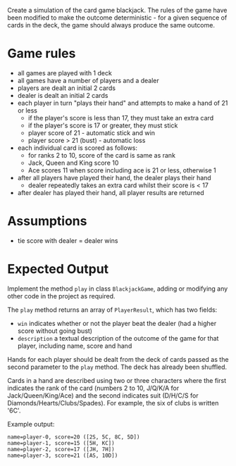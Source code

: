 Create a simulation of the card game blackjack. The rules of the game have been modified to make the outcome
deterministic - for a given sequence of cards in the deck, the game should always produce the same outcome.

# Game rules
- all games are played with 1 deck
- all games have a number of players and a dealer
- players are dealt an initial 2 cards
- dealer is dealt an initial 2 cards
- each player in turn "plays their hand" and attempts to make a hand of 21 or less
  - if the player's score is less than 17, they must take an extra card
  - if the player's score is 17 or greater, they must stick
  - player score of 21 - automatic stick and win
  - player score > 21 (bust) - automatic loss
- each individual card is scored as follows:
  - for ranks 2 to 10, score of the card is same as rank
  - Jack, Queen and King score 10
  - Ace scores 11 when score including ace is 21 or less, otherwise 1
- after all players have played their hand, the dealer plays their hand
  - dealer repeatedly takes an extra card whilst their score is < 17
- after dealer has played their hand, all player results are returned

# Assumptions
- tie score with dealer = dealer wins

# Expected Output

Implement the method `play` in class `BlackjackGame`, adding or modifying any other code in the project as required.

The `play` method returns an array of `PlayerResult`, which has two fields:
- `win` indicates whether or not the player beat the dealer (had a higher score without going bust)
- `description` a textual description of the outcome of the game for that player, including name, score and hand

Hands for each player should be dealt from the deck of cards passed as the second parameter to the `play` method. The
deck has already been shuffled.

Cards in a hand are described using two or three characters where the first indicates the rank of the card (numbers 2
to 10, J/Q/K/A for Jack/Queen/King/Ace) and the second indicates suit (D/H/C/S for Diamonds/Hearts/Clubs/Spades). For
example, the six of clubs is written '6C'.

Example output:

```
name=player-0, score=20 ([2S, 5C, 8C, 5D])
name=player-1, score=15 ([5H, KC])
name=player-2, score=17 ([JH, 7H])
name=player-3, score=21 ([AS, 10D])
```